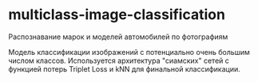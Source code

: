 # multiclass-image-classification
Распознавание марок и моделей автомобилей по фотографиям

Модель классификации изображений с потенциально очень большим числом классов. Используется архитектура "сиамских" сетей с функцией потерь Triplet Loss и kNN для финальной классификации.
